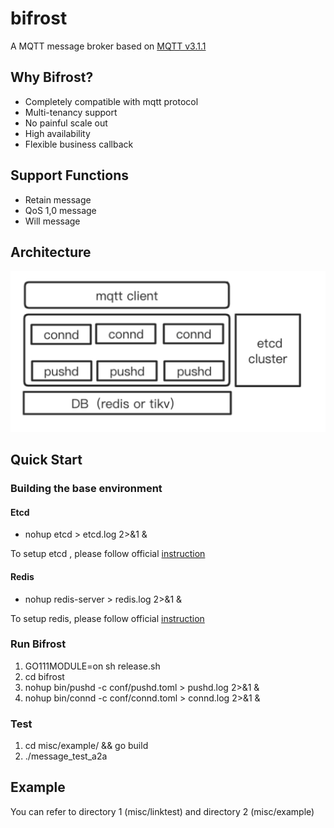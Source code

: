 # bifrost
A MQTT message broker based on [MQTT v3.1.1](http://mqtt.org) 


## Why Bifrost?
* Completely compatible with mqtt protocol
* Multi-tenancy support
* No painful scale out
* High availability 
* Flexible business callback

## Support Functions
* Retain message
* QoS 1,0 message
* Will message


## Architecture
![bifrost](docs/bifrost.png)

## Quick Start
### Building the base environment
#### Etcd
* nohup  etcd > etcd.log 2>&1 &

To setup etcd , please follow official [instruction](https://github.com/etcd-io/etcd)

#### Redis
* nohup redis-server > redis.log 2>&1 &

To setup redis, please follow official [instruction](https://redis.io/)

### Run Bifrost
1. GO111MODULE=on sh release.sh	
2. cd bifrost
3. nohup bin/pushd -c conf/pushd.toml > pushd.log 2>&1 & 
4. nohup bin/connd -c conf/connd.toml > connd.log 2>&1 &

### Test
1. cd misc/example/ && go build 
2. ./message_test_a2a 

## Example
You can refer to directory 1 (misc/linktest) and directory 2 (misc/example)
